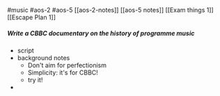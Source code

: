 #music #aos-2 #aos-5
[[aos-2-notes]]
[[aos-5 notes]]
[[Exam things 1]]
[[Escape Plan 1]]

##### Write a CBBC documentary on the history of programme music
- script
- background notes
	- Don't aim for perfectionism
	- Simplicity: it's for CBBC!
	- try it!
- 